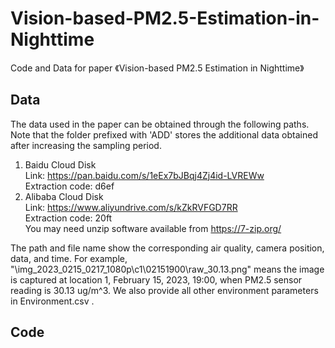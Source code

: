 # Vision-based-PM2.5-Estimation-in-Nighttime
Code and Data for paper 《Vision-based PM2.5 Estimation in Nighttime》

## Data
The data used in the paper can be obtained through the following paths.  
   Note that the folder prefixed with 'ADD' stores the additional data obtained after increasing the sampling period.  
1. Baidu Cloud Disk  
   Link: https://pan.baidu.com/s/1eEx7bJBqj4Zj4id-LVREWw  
   Extraction code: d6ef  
3. Alibaba Cloud Disk  
   Link: https://www.aliyundrive.com/s/kZkRVFGD7RR  
   Extraction code: 20ft  
   You may need unzip software available from https://7-zip.org/
   
The path and file name show the corresponding air quality, camera position, data, and time. For example,  
   "\img_2023_0215_0217_1080p\c1\02151900\raw_30.13.png" means the image is captured at location 1, February 15, 2023, 19:00, when PM2.5 sensor reading is 30.13 ug/m^3.
We also provide all other environment parameters in Environment.csv .

## Code

   
